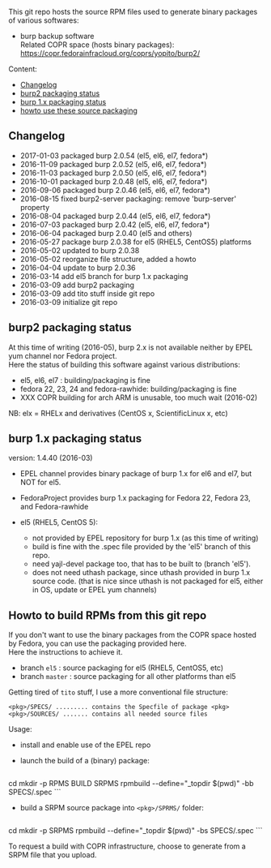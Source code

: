
This git repo hosts the source RPM files used to generate binary packages of various softwares:

* burp backup software  
    Related COPR space (hosts binary packages): https://copr.fedorainfracloud.org/coprs/yopito/burp2/

Content:

* [Changelog](#changelog)
* [burp2 packaging status](#burp2-packaging-status)
* [burp 1.x packaging status](#burp-1x-packaging-status)
* [howto use these source packaging](#howto-use-these-source-packaging)


## Changelog

* 2017-01-03 packaged burp 2.0.54 (el5, el6, el7, fedora*)
* 2016-11-09 packaged burp 2.0.52 (el5, el6, el7, fedora*)
* 2016-11-03 packaged burp 2.0.50 (el5, el6, el7, fedora*)
* 2016-10-01 packaged burp 2.0.48 (el5, el6, el7, fedora*)
* 2016-09-06 packaged burp 2.0.46 (el5, el6, el7, fedora*)
* 2016-08-15 fixed burp2-server packaging: remove 'burp-server' property
* 2016-08-04 packaged burp 2.0.44 (el5, el6, el7, fedora*)
* 2016-07-03 packaged burp 2.0.42 (el5, el6, el7, fedora*)
* 2016-06-04 packaged burp 2.0.40 (el5 and others)
* 2016-05-27 package burp 2.0.38 for el5 (RHEL5, CentOS5) platforms
* 2016-05-02 updated to burp 2.0.38
* 2016-05-02 reorganize file structure, added a howto
* 2016-04-04 update to burp 2.0.36
* 2016-03-14 add el5 branch for burp 1.x packaging
* 2016-03-09 add burp2 packaging
* 2016-03-09 add tito stuff inside git repo
* 2016-03-09 initialize git repo

## burp2 packaging status

At this time of writing (2016-05), burp 2.x is not available neither by EPEL yum channel nor Fedora project.  
Here the status of building this software against various distributions:

* el5, el6, el7 : building/packaging is fine
* fedora 22, 23, 24 and fedora-rawhide: building/packaging is fine
* XXX COPR building for arch ARM is unusable, too much wait (2016-02)

NB: elx = RHELx and derivatives  (CentOS x, ScientificLinux x, etc)


## burp 1.x packaging status

version: 1.4.40 (2016-03)

* EPEL channel provides binary package of burp 1.x for el6 and el7, but NOT for el5.
* FedoraProject provides burp 1.x packaging for Fedora 22, Fedora 23, and Fedora-rawhide

* el5 (RHEL5, CentOS 5):
    * not provided by EPEL repository for burp 1.x (as this time of writing)
    * build is fine with the .spec file provided by the 'el5' branch of this repo.
    * need yajl-devel package too, that has to be built to (branch 'el5').
    * does not need uthash package, since uthash provided in burp 1.x source code.
        (that is nice since uthash is not packaged for el5, either in OS, update or EPEL yum channels)


## Howto to build RPMs from this git repo

If you don't want to use the binary packages from the COPR space hosted by Fedora, you can use the packaging provided here.  
Here the instructions to achieve it.

* branch `el5` : source packaging for el5 (RHEL5, CentOS5, etc)
* branch `master` : source packaging for all other platforms than el5

Getting tired of `tito` stuff, I use a more conventional file structure:

```
<pkg>/SPECS/ ......... contains the Specfile of package <pkg>
<pkg>/SOURCES/ ....... contains all needed source files
```

Usage: 

* install and enable use of the EPEL repo

* launch the build of a (binary) package:  
    ```
cd <pkg>
mkdir -p RPMS BUILD SRPMS
rpmbuild --define="_topdir $(pwd)" -bb SPECS/<pkg>.spec
    ```

* build a SRPM source package into `<pkg>/SPRMS/` folder:  
    ```
cd <pkg>
mkdir -p SRPMS
rpmbuild --define="_topdir $(pwd)" -bs SPECS/<pkg>.spec
    ```

To request a build with COPR infrastructure, choose to generate from a SRPM file that you upload. 
